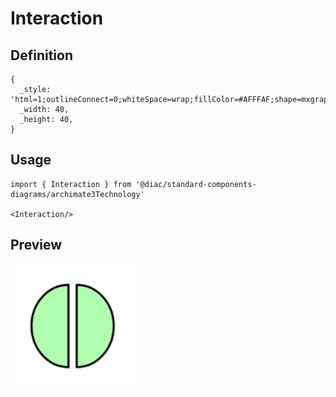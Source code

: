 # Interaction

## Definition

```
{
  _style: 'html=1;outlineConnect=0;whiteSpace=wrap;fillColor=#AFFFAF;shape=mxgraph.archimate3.interaction;',
  _width: 40,
  _height: 40,
}
```

## Usage

```
import { Interaction } from '@diac/standard-components-diagrams/archimate3Technology'

<Interaction/>
```

## Preview

<img src="./interaction.png" width="200"/>
